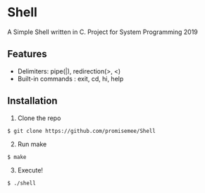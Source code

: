 # Shell
 A Simple Shell written in C. Project for System Programming 2019

## Features
- Delimiters: pipe(|), redirection(>, <)
- Built-in commands : exit, cd, hi, help

## Installation
1. Clone the repo
```
$ git clone https://github.com/promisemee/Shell
```
2. Run make
```
$ make
```
3. Execute!
```
$ ./shell
```
